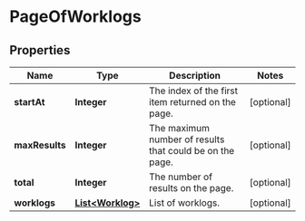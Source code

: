 # PageOfWorklogs

## Properties
Name | Type | Description | Notes
------------ | ------------- | ------------- | -------------
**startAt** | **Integer** | The index of the first item returned on the page. |  [optional]
**maxResults** | **Integer** | The maximum number of results that could be on the page. |  [optional]
**total** | **Integer** | The number of results on the page. |  [optional]
**worklogs** | [**List&lt;Worklog&gt;**](Worklog.md) | List of worklogs. |  [optional]

